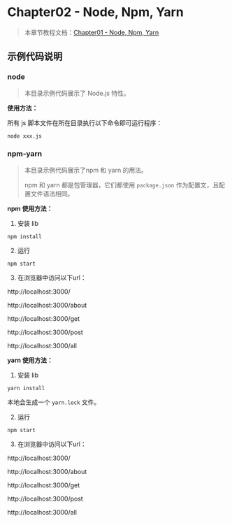 # Chapter02 - Node, Npm, Yarn

> 本章节教程文档：[Chapter01 - Node, Npm, Yarn](https://github.com/dunwu/react-step-by-step/tree/master/docs/chapter01)
>

## 示例代码说明

### node

> 本目录示例代码展示了 Node.js 特性。

**使用方法：**

所有 js 脚本文件在所在目录执行以下命令即可运行程序：

```bash
node xxx.js
```

### npm-yarn

> 本目录示例代码展示了npm 和 yarn 的用法。
>
> npm 和 yarn 都是包管理器，它们都使用  `package.json` 作为配置文，且配置文件语法相同。

**npm 使用方法：**

1. 安装 lib

```
npm install
```

2. 运行

```
npm start
```

3. 在浏览器中访问以下url：

http://localhost:3000/

http://localhost:3000/about

http://localhost:3000/get

http://localhost:3000/post

http://localhost:3000/all

**yarn 使用方法：**

1. 安装 lib

```
yarn install
```

本地会生成一个 `yarn.lock` 文件。

2. 运行

```
npm start
```

3. 在浏览器中访问以下url：

http://localhost:3000/

http://localhost:3000/about

http://localhost:3000/get

http://localhost:3000/post

http://localhost:3000/all

